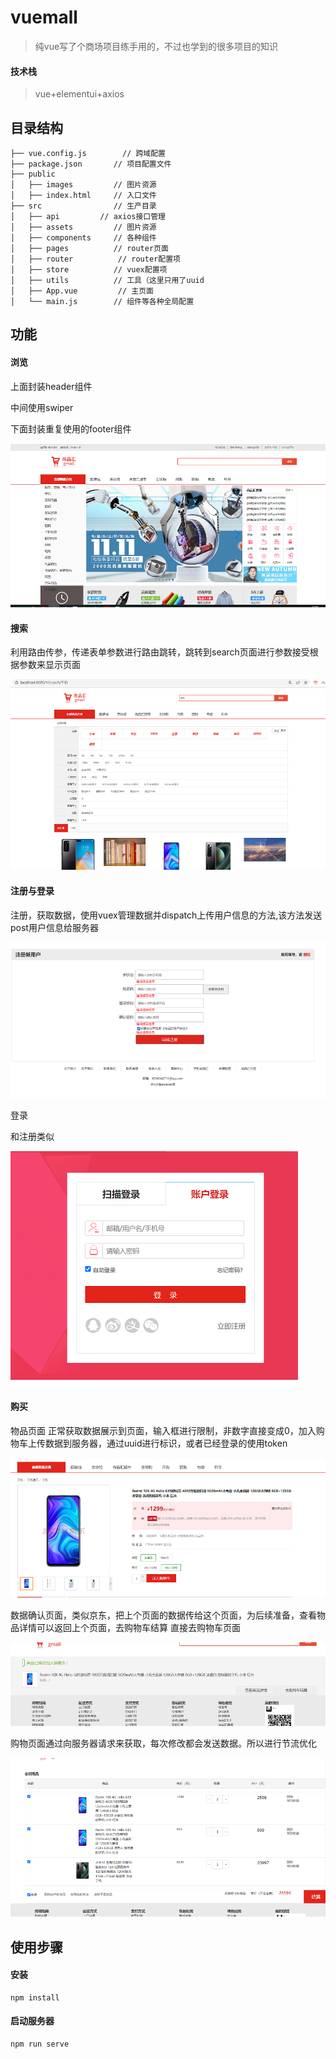 # vuemall

> 纯vue写了个商场项目练手用的，不过也学到的很多项目的知识

#### 技术栈

> vue+elementui+axios

## 目录结构

```
├── vue.config.js        // 跨域配置
├── package.json       // 项目配置文件
├── public      
│   ├── images         // 图片资源
│   ├── index.html     // 入口文件
├── src                // 生产目录
│   ├── api         // axios接口管理
│   ├── assets         // 图片资源
│   ├── components     // 各种组件
│   ├── pages          // router页面
│   ├── router          // router配置项
│   ├── store          // vuex配置项
│   ├── utils          // 工具（这里只用了uuid
│   ├── App.vue         // 主页面 
│   └── main.js        // 组件等各种全局配置
```



## 功能

#### 浏览

上面封装header组件

中间使用swiper

下面封装重复使用的footer组件

![avator](screenShots\image-20220312123217404.png)



#### 搜索

利用路由传参，传递表单参数进行路由跳转，跳转到search页面进行参数接受根据参数来显示页面

![avator](screenShots\image-20220312123640720.png)

#### 注册与登录

注册，获取数据，使用vuex管理数据并dispatch上传用户信息的方法,该方法发送post用户信息给服务器

![avator](screenShots\image-20220312124158568.png)

登录

和注册类似

![avator](screenShots\image-20220312124311034.png)

#### 购买

物品页面 正常获取数据展示到页面，输入框进行限制，非数字直接变成0，加入购物车上传数据到服务器，通过uuid进行标识，或者已经登录的使用token

![avator](screenShots\image-20220312124534254.png)

数据确认页面，类似京东，把上个页面的数据传给这个页面，为后续准备，查看物品详情可以返回上个页面，去购物车结算 直接去购物车页面

![avator](screenShots\image-20220312125458878.png)

购物页面通过向服务器请求来获取，每次修改都会发送数据。所以进行节流优化

![avator](screenShots\image-20220312125807834.png)

## 使用步骤

#### 安装

```
npm install
```

#### 启动服务器
```
npm run serve
```

